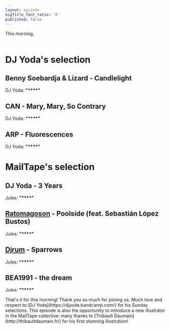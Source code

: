 ```yaml
---
layout: episode
bigTitle_font_ratio: '6'
published: false
---
```

<p id="introduction"> This morning, 
<br><br>

</p>


# DJ Yoda's selection


## Benny Soebardja & Lizard - Candlelight
DJ Yoda: **"****"**

## CAN - Mary, Mary, So Contrary
DJ Yoda: **"****"**

## ARP - Fluorescences
DJ Yoda: **"****"**


# MailTape's selection

## DJ Yoda - 3 Years
Jules: **"****"**

## [Ratomagoson](https://www.facebook.com/ratomagoson/) - Poolside (feat. Sebastián López Bustos)
Jules: **"****"**

## [Djrum](https://djrum.bandcamp.com/) - Sparrows
Jules: **"****"**

## BEA1991 - the dream
Jules: **"****"**


<p id="outroduction">That's it for this morning! Thank you so much for joining us. Much love and respect to [DJ Yoda](https://djyoda.bandcamp.com/) for his Sunday selections. This episode is also the opportunity to introduce a new illustrator in the MailTape collective: many thanks to [Thibault Daumain](http://thibaultdaumain.fr/) for his first stunning illustration! </p>
